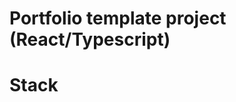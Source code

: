 # Portfolio template project (React/Typescript)

# Stack 
<div>
<img src="https://img.shields.io/badge/React-20232A?style=for-the-badge&logo=react&logoColor=61DAFB"  alt=""/>
<img src="https://img.shields.io/badge/TypeScript-007ACC?style=for-the-badge&logo=typescript&logoColor=white" alt="">
<img src="https://img.shields.io/badge/HTML5-E34F26?style=for-the-badge&logo=html5&logoColor=white" alt="">
<img src="https://img.shields.io/badge/Sass-CC6699?style=for-the-badge&logo=sass&logoColor=white" alt="">
<img src="https://img.shields.io/badge/Vite-B73BFE?style=for-the-badge&logo=vite&logoColor=FFD62E" alt="">
</div>